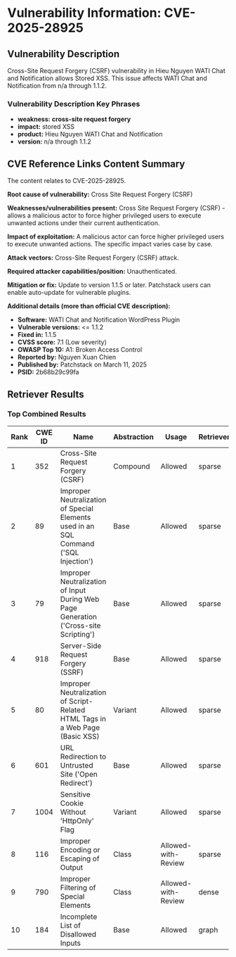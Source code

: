 # Vulnerability Information: CVE-2025-28925

## Vulnerability Description
Cross-Site Request Forgery (CSRF) vulnerability in Hieu Nguyen WATI Chat and Notification allows Stored XSS. This issue affects WATI Chat and Notification from n/a through 1.1.2.

### Vulnerability Description Key Phrases
- **weakness:** **cross-site request forgery**
- **impact:** stored XSS
- **product:** Hieu Nguyen WATI Chat and Notification
- **version:** n/a through 1.1.2

## CVE Reference Links Content Summary
The content relates to CVE-2025-28925.

**Root cause of vulnerability:**
Cross Site Request Forgery (CSRF)

**Weaknesses/vulnerabilities present:**
Cross Site Request Forgery (CSRF) - allows a malicious actor to force higher privileged users to execute unwanted actions under their current authentication.

**Impact of exploitation:**
A malicious actor can force higher privileged users to execute unwanted actions. The specific impact varies case by case.

**Attack vectors:**
Cross-Site Request Forgery (CSRF) attack.

**Required attacker capabilities/position:**
Unauthenticated.

**Mitigation or fix:**
Update to version 1.1.5 or later. Patchstack users can enable auto-update for vulnerable plugins.

**Additional details (more than official CVE description):**
*   **Software:** WATI Chat and Notification WordPress Plugin
*   **Vulnerable versions:** <= 1.1.2
*   **Fixed in:** 1.1.5
*   **CVSS score:** 7.1 (Low severity)
*   **OWASP Top 10:** A1: Broken Access Control
*   **Reported by:** Nguyen Xuan Chien
*   **Published by:** Patchstack on March 11, 2025
*   **PSID:** 2b68b29c99fa

## Retriever Results

### Top Combined Results

| Rank | CWE ID | Name | Abstraction | Usage  | Retrievers | Individual Scores |
|------|--------|------|-------------|-------|------------|-------------------|
| 1 | 352 | Cross-Site Request Forgery (CSRF) | Compound | Allowed | sparse | 0.241 |
| 2 | 89 | Improper Neutralization of Special Elements used in an SQL Command ('SQL Injection') | Base | Allowed | sparse | 0.194 |
| 3 | 79 | Improper Neutralization of Input During Web Page Generation ('Cross-site Scripting') | Base | Allowed | sparse | 0.193 |
| 4 | 918 | Server-Side Request Forgery (SSRF) | Base | Allowed | sparse | 0.188 |
| 5 | 80 | Improper Neutralization of Script-Related HTML Tags in a Web Page (Basic XSS) | Variant | Allowed | sparse | 0.177 |
| 6 | 601 | URL Redirection to Untrusted Site ('Open Redirect') | Base | Allowed | sparse | 0.176 |
| 7 | 1004 | Sensitive Cookie Without 'HttpOnly' Flag | Variant | Allowed | sparse | 0.175 |
| 8 | 116 | Improper Encoding or Escaping of Output | Class | Allowed-with-Review | sparse | 0.173 |
| 9 | 790 | Improper Filtering of Special Elements | Class | Allowed-with-Review | dense | 0.569 |
| 10 | 184 | Incomplete List of Disallowed Inputs | Base | Allowed | graph | 0.002 |

